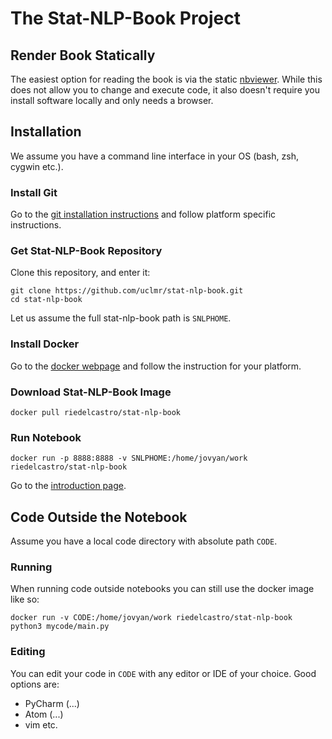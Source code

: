# The Stat-NLP-Book Project

## Render Book Statically

The easiest option for reading the book is via the static [nbviewer](http://nbviewer.jupyter.org/github/uclmr/stat-nlp-book/blob/python/overview.ipynb). 
While this does not allow you to change and execute code, it also doesn't require you install software locally and only needs a browser.



## Installation 

We assume you have a command line interface in your OS 
(bash, zsh, cygwin etc.). 

### Install Git

Go to the [git installation instructions](https://git-scm.com/book/en/v2/Getting-Started-Installing-Git) 
and follow platform specific instructions. 

### Get Stat-NLP-Book Repository

Clone this repository, and enter it:
    
    git clone https://github.com/uclmr/stat-nlp-book.git
    cd stat-nlp-book

Let us assume the full stat-nlp-book path is `SNLPHOME`. 

### Install Docker

Go to the [docker webpage](https://www.docker.com/) and follow the instruction for your platform.

### Download Stat-NLP-Book Image

    docker pull riedelcastro/stat-nlp-book

### Run Notebook

    docker run -p 8888:8888 -v SNLPHOME:/home/jovyan/work riedelcastro/stat-nlp-book 

Go to the [introduction page](http://localhost:8888/notebooks/overview.ipynb). 

## Code Outside the Notebook
Assume you have a local code directory with absolute path `CODE`. 

### Running
When running code outside notebooks you can still use the 
docker image like so:

    docker run -v CODE:/home/jovyan/work riedelcastro/stat-nlp-book python3 mycode/main.py
    
### Editing 
You can edit your code in `CODE` with any editor or IDE of your choice. 
Good options are:

* PyCharm (...)
* Atom (...)
* vim etc.

